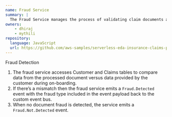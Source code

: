 ```yaml
---
name: Fraud Service
summary: |
  The Fraud Service manages the process of validating claim documents and detecting any potential instances of fraud.
owners:
    - dhiraj
    - mythili
repository:
  language: JavaScript
  url: https://github.com/aws-samples/serverless-eda-insurance-claims-processing/tree/main/lib/services/fraud
---
```

Fraud Detection
1. The fraud service accesses Customer and Claims tables to compare data from the processed document versus data provided by the customer during on-boarding. 
2. If there’s a mismatch then the fraud service emits a `Fraud.Detected` event with the fraud type included in the event payload back to the custom event bus. 
3. When no document fraud is detected, the service emits a `Fraud.Not.Detected` event.

<NodeGraph />